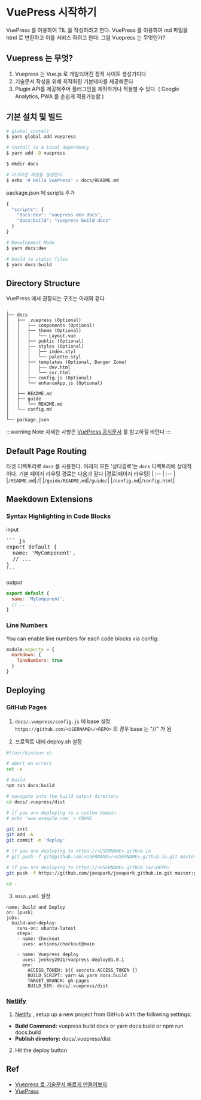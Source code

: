 # VuePress 시작하기
VuePress 를 이용하여 TIL 을 작성하려고 한다. VuePress 를 이용하여 md 파일을 html 로 변환하고 이를 서비스 하려고 한다. 그럼 Vuepress 는 무엇인가?

## Vuepress 는 무엇?
1. Vuepress 는 Vue.js 로 개발되어진 정적 사이트 생성기이다
2. 기술문서 작성을 위해 최적화된 기본테마를 제공해준다
3. Plugin API를 제공해주어 플러그인을 제작하거나 적용할 수 있다. ( Google Analytics, PWA 를 손쉽게 적용가능함 )


## 기본 설치 및 빌드
``` sh
# global install
$ yarn global add vuepress

# install as a local dependency
$ yarn add -D vuepress

$ mkdir docs

# 마크다운 파일을 생성한다.
$ echo '# Hello VuePress' > docs/README.md
```

package.json 에 scripts 추가
``` js
{
  "scripts": {
    "docs:dev": "vuepress dev docs",
    "docs:build": "vuepress build docs"
  }
}
```

``` sh
# Development Mode
$ yarn docs:dev

# build to static files
$ yarn docs:build
```

## Directory Structure
VuePress 에서 권장되는 구조는 아래와 같다
```
.
├── docs
│   ├── .vuepress (Optional)
│   │   ├── components (Optional)
│   │   ├── theme (Optional)
│   │   │   └── Layout.vue
│   │   ├── public (Optional)
│   │   ├── styles (Optional)
│   │   │   ├── index.styl
│   │   │   └── palette.styl
│   │   ├── templates (Optional, Danger Zone)
│   │   │   ├── dev.html
│   │   │   └── ssr.html
│   │   ├── config.js (Optional)
│   │   └── enhanceApp.js (Optional)
│   │ 
│   ├── README.md
│   ├── guide
│   │   └── README.md
│   └── config.md
│ 
└── package.json
```

:::warning Note
자세한 사항은 [VuePress 공식문서](https://vuepress.vuejs.org/guide/directory-structure.html#default-page-routing) 를 참고하길 바란다
:::   

## Default Page Routing
타겟 디렉토리로 `docs` 를 사용한다. 아래의 모든 '상대경로'는 `docs` 디렉토리에 상대적이다. 
기본 페이지 라우팅 경로는 다음과 같다
|경로|페이지 라우팅|
| :-- | :-- |
|`/README.md`|`/`|
|`/guide/README.md`|`/guide/`|
|`/config.md`|`/config.html`|


## Maekdown Extensions

### Syntax Highlighting in Code Blocks
input

<pre class="language-md">
``` js
export default {
  name: 'MyComponent',
  // ...
}
```
</pre>

output
``` js
export default {
  name: 'MyComponent',
  // ...
}
```

### Line Numbers
You can enable line numbers for each code blocks via config:
``` js
module.exports = {
  markdown: {
    lineNumbers: true
  }
}
```

## Deploying
### GitHub Pages
1. `docs/.vuepress/config.js` 에 base 설정
`https://github.com/<USERNAME>/<REPO>` 의 경우 base 는 "/<REPO>/" 가 됨

2. 프로젝트 내에 deploy.sh 설정
``` sh
#!/usr/bin/env sh

# abort on errors
set -e

# build
npm run docs:build

# navigate into the build output directory
cd docs/.vuepress/dist

# if you are deploying to a custom domain
# echo 'www.example.com' > CNAME

git init
git add -A
git commit -m 'deploy'

# if you are deploying to https://<USERNAME>.github.io
# git push -f git@github.com:<USERNAME>/<USERNAME>.github.io.git master

# if you are deploying to https://<USERNAME>.github.io/<REPO>
git push -f https://github.com/javapark/javapark.github.io.git master:gh-pages

cd -
```

3. `main.yaml` 설정
```
name: Build and Deploy
on: [push]
jobs:
  build-and-deploy:
    runs-on: ubuntu-latest
    steps:
    - name: Checkout
      uses: actions/checkout@main

    - name: Vuepress deploy
      uses: jenkey2011/vuepress-deploy@1.0.1
      env:
        ACCESS_TOKEN: ${{ secrets.ACCESS_TOKEN }}
        BUILD_SCRIPT: yarn && yarn docs:build
        TARGET_BRANCH: gh-pages
        BUILD_DIR: docs/.vuepress/dist
```

### [Netlify](https://vuepress.vuejs.org/guide/deploy.html#netlify)
1. [Netlify](https://www.netlify.com/) , setup up a new project from GitHub with the following settings:
- **Build Command:** vuepress build docs or yarn docs:build or npm run docs:build
- **Publish directory:** docs/.vuepress/dist
2. Hit the deploy button

## Ref
- [Vuepress 로 기술문서 빠르게 만들어보자](https://limdongjin.github.io/vuejs/vuepress/#table-of-contents)
- [VuePress](https://vuepress.vuejs.org/)

<Comment/>